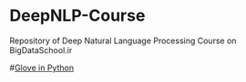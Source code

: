 # DeepNLP-Course
Repository of Deep Natural Language Processing Course on BigDataSchool.ir

#[Glove in Python](https://github.com/MohammadHeydari/Glove_Python/blob/master/GloVe_Python.ipynb)
